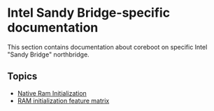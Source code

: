 # Intel Sandy Bridge-specific documentation

This section contains documentation about coreboot on specific Intel "Sandy Bridge" northbridge.

## Topics

- [Native Ram Initialization](nri.md)
- [RAM initialization feature matrix](nri_features.md)
